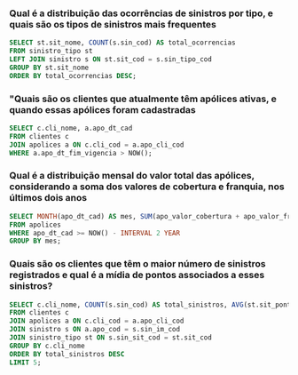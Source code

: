 ###  Qual é a distribuição das ocorrências de sinistros por tipo, e quais são os tipos de sinistros mais frequentes

``` SQL
SELECT st.sit_nome, COUNT(s.sin_cod) AS total_ocorrencias
FROM sinistro_tipo st
LEFT JOIN sinistro s ON st.sit_cod = s.sin_tipo_cod
GROUP BY st.sit_nome
ORDER BY total_ocorrencias DESC; 
```

### "Quais são os clientes que atualmente têm apólices ativas, e quando essas apólices foram cadastradas

``` SQL
SELECT c.cli_nome, a.apo_dt_cad
FROM clientes c
JOIN apolices a ON c.cli_cod = a.apo_cli_cod
WHERE a.apo_dt_fim_vigencia > NOW();
```

### Qual é a distribuição mensal do valor total das apólices, considerando a soma dos valores de cobertura e franquia, nos últimos dois anos

``` SQL
SELECT MONTH(apo_dt_cad) AS mes, SUM(apo_valor_cobertura + apo_valor_franquia) AS total_apolices
FROM apolices
WHERE apo_dt_cad >= NOW() - INTERVAL 2 YEAR
GROUP BY mes;
```

### Quais são os clientes que têm o maior número de sinistros registrados e qual é a mídia de pontos associados a esses sinistros?

``` SQL
SELECT c.cli_nome, COUNT(s.sin_cod) AS total_sinistros, AVG(st.sit_pontos) AS media_pontos
FROM clientes c
JOIN apolices a ON c.cli_cod = a.apo_cli_cod
JOIN sinistro s ON a.apo_cod = s.sin_im_cod
JOIN sinistro_tipo st ON s.sin_sit_cod = st.sit_cod
GROUP BY c.cli_nome
ORDER BY total_sinistros DESC
LIMIT 5;
```